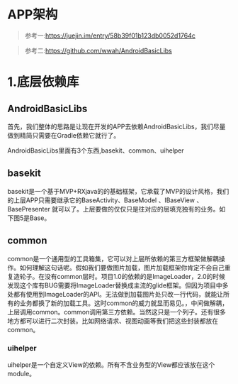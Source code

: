# APP架构

> 参考一:https://juejin.im/entry/58b39f01b123db0052d1764c

> 参考二:https://github.com/wwah/AndroidBasicLibs

# 1.底层依赖库

## AndroidBasicLibs

首先，我们整体的思路是让现在开发的APP去依赖AndroidBasicLibs，我们尽量做到精简只需要在Gradle依赖它就行了。

AndroidBasicLibs里面有3个东西,basekit、common、uihelper

## basekit

basekit是一个基于MVP+RXjava的的基础框架，它承载了MVP的设计风格，我们的上层APP只需要继承它的BaseActivity、BaseModel 、IBaseView 、BasePresenter 就可以了。上层要做的仅仅只是往对应的层填充独有的业务。如下图5是Base。


## common

common是一个通用型的工具箱集，它可以对上层所依赖的第三方框架做解耦操作。如何理解这句话呢。假如我们要做图片加载，图片加载框架你肯定不会自己重复造轮子。在没有common层时。项目1.0的依赖的是ImageLoader，2.0的时候发现这个库有BUG需要将ImageLoader替换成主流的glide框架。但因为项目中多处都有使用到ImageLoader的API。无法做到加载图片处只改一行代码，就能让所有的业务都换了新的加载工具。这时common的威力就显而易见。，中间做解耦，上层调用common。common调用第三方依赖。当然这只是一个列子。还有很多地方都可以进行二次封装。比如网络请求、视图动画等我们把这些封装都放在common。

### uihelper

uihelper是一个自定义View的依赖。所有不含业务型的View都应该放在这个module。
